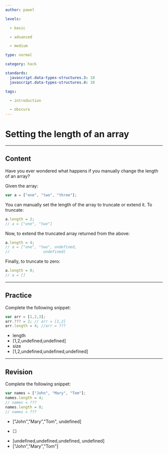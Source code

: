 ```yaml
---
author: pawel

levels:

  - basic

  - advanced

  - medium

type: normal

category: hack

standards:
  javascript.data-types-structures.3: 10
  javascript.data-types-structures.4: 10

tags:

  - introduction

  - obscura
---
```


# Setting the length of an array

---

## Content

Have you ever wondered what happens if you manually change the length of an array?

Given the array:

```javascript
var a = ["one", "two", "three"];
```

You can manually set the length of the array to truncate or extend it. To truncate:

```javascript
a.length = 2;
// a = ["one", "two"]
```

Now, to extend the truncated array returned from the above:

```javascript
a.length = 4;
// a = ["one", "two", undefined,
//               undefined]
```

Finally, to truncate to zero:

```javascript
a.length = 0;
// a = []
```

---

## Practice

Complete the following snippet:

```javascript
var arr = [1,2,3];
arr.??? = 2; // arr = [1,2]
arr.length = 4; //arr = ???
```

- length
- [1,2,undefined,undefined]
- size
- [1,2,undefined,undefined,undefined]

---

## Revision

Complete the following snippet:

```javascript
var names = ["John", "Mary", "Tom"];
names.length = 4;
// names = ???
names.length = 0;
// names = ???
```

- ["John","Mary","Tom", undefined]
- [ ]
- [undefined,undefined,undefined, undefined]
- ["John","Mary","Tom"]
